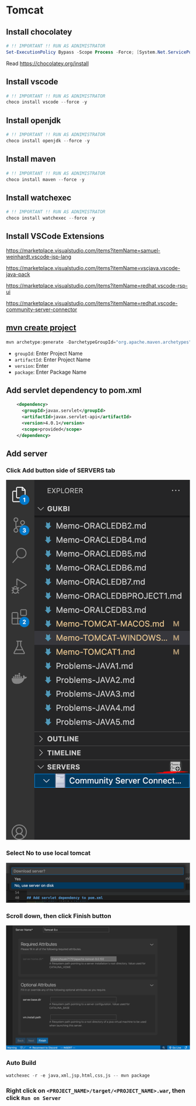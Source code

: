 # Tomcat
## Install chocolatey
```powershell
# !! IMPORTANT !! RUN AS ADNIMISTRATOR
Set-ExecutionPolicy Bypass -Scope Process -Force; [System.Net.ServicePointManager]::SecurityProtocol = [System.Net.ServicePointManager]::SecurityProtocol -bor 3072; iex ((New-Object System.Net.WebClient).DownloadString('https://community.chocolatey.org/install.ps1'))
```
Read https://chocolatey.org/install
## Install vscode
```powershell
# !! IMPORTANT !! RUN AS ADNIMISTRATOR
choco install vscode --force -y
```
## Install openjdk
```powershell
# !! IMPORTANT !! RUN AS ADNIMISTRATOR
choco install openjdk --force -y
```
## Install maven
```powershell
# !! IMPORTANT !! RUN AS ADNIMISTRATOR
choco install maven --force -y
```
## Install watchexec
```powershell
# !! IMPORTANT !! RUN AS ADNIMISTRATOR
choco install watchexec --force -y
```
## Install VSCode Extensions
https://marketplace.visualstudio.com/items?itemName=samuel-weinhardt.vscode-jsp-lang

https://marketplace.visualstudio.com/items?itemName=vscjava.vscode-java-pack

https://marketplace.visualstudio.com/items?itemName=redhat.vscode-rsp-ui

https://marketplace.visualstudio.com/items?itemName=redhat.vscode-community-server-connector

## [mvn create project](https://maven.apache.org/archetypes/maven-archetype-webapp/)
```powershell
mvn archetype:generate -DarchetypeGroupId="org.apache.maven.archetypes" -DarchetypeArtifactId="maven-archetype-webapp" -DarchetypeVersion="1.5"
```
- `groupId`: Enter Project Name
- `artifactId`: Enter Project Name
- `version`: Enter
- `package`: Enter Package Name
## Add servlet dependency to pom.xml
```xml
    <dependency>
      <groupId>javax.servlet</groupId>
      <artifactId>javax.servlet-api</artifactId>
      <version>4.0.1</version>
      <scope>provided</scope>
  	</dependency>
```
## Add server
### Click Add button side of SERVERS tab
![image](./images/image70.png)
### Select No to use local tomcat
![image](./images/image71.png)
### Scroll down, then click Finish button
![image](./images/image72.png)
### Auto Build
```powershell
watchexec -r -e java,xml,jsp,html,css,js -- mvn package
```
### Right click on `<PROJECT_NAME>/target/<PROJECT_NAME>.war`, then click `Run on Server`